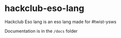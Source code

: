 # hackclub-eso-lang

Hackclub Eso lang is an eso lang made for #twist-ysws

Documentation is in the `/docs` folder